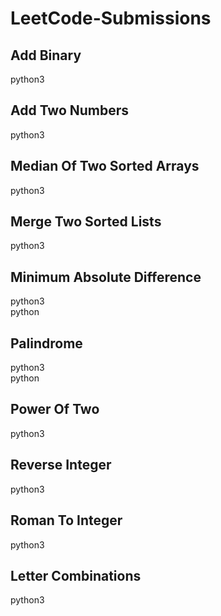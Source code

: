# LeetCode-Submissions

## Add Binary
python3

## Add Two Numbers
python3

## Median Of Two Sorted Arrays
python3

## Merge Two Sorted Lists
python3

## Minimum Absolute Difference
python3<br>
python

## Palindrome
python3<br>
python

## Power Of Two
python3

## Reverse Integer
python3

## Roman To Integer
python3

## Letter Combinations
python3